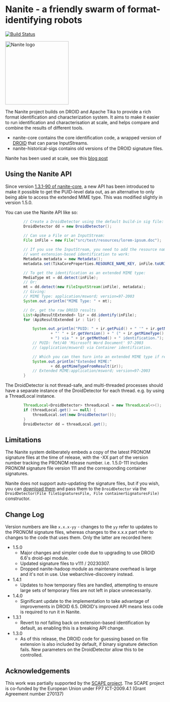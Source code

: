 Nanite - a friendly swarm of format-identifying robots
======================================================

[![Build Status](https://travis-ci.org/openpreserve/nanite.png?branch=master)](https://travis-ci.org/openpreserve/nanite)

<img src="https://github.com/openplanets/nanite/raw/master/docs/nanite_logo.png" alt="Nanite logo" width="200px" />

The Nanite project builds on DROID and Apache Tika to provide a rich format identification and characterization system. It aims to make it easier to run identification and characterisation at scale, and helps compare and combine the results of different tools.

* nanite-core contains the core identification code, a wrapped version of [DROID](https://github.com/digital-preservation/droid) that can parse InputStreams.
* nanite-historical-sigs contains old versions of the DROID signature files.

Nanite has been used at scale, see this [blog post](http://www.openplanetsfoundation.org/blogs/2014-05-28-weekend-nanite)

Using the Nanite API
--------------------

Since version [1.3.1-90 of nanite-core](http://search.maven.org/#artifactdetails|eu.scape-project.nanite|nanite-core|1.3.1-90|jar), a new API has been introduced to make it possible to get the PUID-level data out, as an alternative to only being able to access the extended MIME type. This was modified slightly in version 1.5.0.

You can use the Nanite API like so:

```java
        // Create a DroidDetector using the default build-in sig file:
        DroidDetector dd = new DroidDetector();
        
		// Can use a File or an InputStream:
		File inFile = new File("src/test/resources/lorem-ipsum.doc");

		// If you use the InputStream, you need to add the resource name if you
		// want extension-based identification to work:
		Metadata metadata = new Metadata();
		metadata.set(TikaCoreProperties.RESOURCE_NAME_KEY, inFile.toURI().toString());

		// To get the identification as an extended MIME type:
		MediaType mt = dd.detect(inFile);
		// Or:
		mt = dd.detect(new FileInputStream(inFile), metadata);
		// Giving:
		// MIME Type: application/msword; version=97-2003
		System.out.println("MIME Type: " + mt);

		// Or, get the raw DROID results
		List<ApiResultExtended> lir = dd.identify(inFile);
		for (ApiResultExtended ir : lir) {

			System.out.println("PUID: " + ir.getPuid() + " '" + ir.getName()
					+ "' " + ir.getVersion() + " (" + ir.getMimeType()
					+ ") via " + ir.getMethod() + " identification.");
			// PUID: fmt/40 'Microsoft Word Document' 97-2003
			// (application/msword) via Container identification.

			// Which you can then turn into an extended MIME type if required:
			System.out.println("Extended MIME:"
					+ dd.getMimeTypeFromResult(ir));
			// Extended MIME:application/msword; version=97-2003
		}    
```

The DroidDetector is not thread-safe, and multi-threaded processes should have a separate instance of the DroidDetector for each thread. e.g. by using a ThreadLocal instance.

```java
		ThreadLocal<DroidDetector> threadLocal = new ThreadLocal<>();
		if (threadLocal.get() == null) {
			threadLocal.set(new DroidDetector());
		}
		DroidDetector dd = threadLocal.get();
```

Limitations
-----------

The Nanite system deliberately embeds a copy of the latest PRONOM signature files at the time of release, with the -XX part of the version number tracking the PRONOM release number. i.e. 1.5.0-111 includes PRONOM signature file version 111 and the corresponding container signatures.

Nanite does not support auto-updating the signature files, but if you wish, you can [download them](https://www.nationalarchives.gov.uk/aboutapps/pronom/droid-signature-files.htm) and pass them to the ```DroidDetector``` via the ```DroidDetector(File fileSignaturesFile, File containerSignaturesFile)``` constructor.

Change Log
----------

Version numbers are like `x.x.x-yy` - changes to the `yy` refer to updates to the PRONOM signature files, whereas changes to the x.x.x part refer to changes to the code that uses them. Only the latter are recorded here:

* 1.5.0
    - Major changes and simpler code due to upgrading to use DROID 6.6's droid-api module.
    - Updated signature files to v111 / 20230307.
    - Dropped nanite-hadoop module as maintenane overhead is large and it's not in use. Use webarchive-discovery instead.
* 1.4.1
    - Updates to how temporary files are handled, attempting to ensure large sets of temporary files are not left in place unnecessarily.
* 1.4.0
    - Significant update to the implementation to take advantage of improvements in DROID 6.5. DROID's improved API means less code is required to run it in Nanite.
* 1.3.1
    - Revert to *not* falling back on extension-based identification by default, as enabling this is a breaking API change.
* 1.3.0
    - As of this release, the DROID code for guessing based on file extension is also included by default, if binary signature detection fails. New parameters on the DroidDetector allow this to be controlled.

Acknowledgements
----------------

This work was partially supported by the [SCAPE project](http://scape-project.eu/). The SCAPE project is co-funded by the European Union under FP7 ICT-2009.4.1 (Grant Agreement number 270137)
